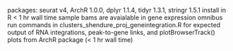 packages: seurat v4, ArchR 1.0.0, dplyr 1.1.4, tidyr 1.3.1, stringr 1.5.1
install in R < 1 hr wall time
sample bams are avaialable in gene expression omnibus
run commands in clusters_shendure_proj_geneintegration.R for expected output of RNA integrations, peak-to-gene links, and plotBrowserTrack() plots from ArchR package (< 1 hr wall time)

